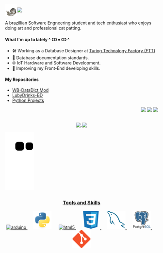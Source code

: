 <div>

<!-- Greeting -->
  <div>  
    <h1> <img width="40" height="40" align="left" src=".github/workflows/Profile-GIFs/space-cat.gif"/>
      <img src="https://readme-typing-svg.herokuapp.com?size=40&vCenter=true&width=311&height=43&lines=Hi%2C+I'm+I%C3%A3h."
    </h1>   
  </div>
  

  
<!-- Bio -->
  <div>
    <p>A brazillian Software Engneering student and tech enthusiast who enjoys doing art and professional cat patting.
    </p>
  </div>
  
<!-- Recent Work -->  
<div>
  <h4 align="left">
    What I'm up to lately ^ ↀ ᴥ ↀ ^
  </h4>
  
  <ul>
    <li>
      🛠️ Working as a Database Designer at
      <a  target="_blank" href="https://www.linkedin.com/company/ftt-unievangelica/">Turing Technology Factory (FTT)</a>
    </li>
    <li>
      📄 Database documentation standards. 
    </li>
    <li>
      🌐 IoT Hardware and Software Development.
    </li>
    <li>
      🎨 Improving my Front-End developing skills.
    </li>
  </ul>
</div>
  
<!-- Repos -->
<div>
  <h4 align="left">
    My Repositories
  </h4>
  
  <ul>
    <li>  
      <a  target="_blank" href="https://github.com/Iah-Uch/WB-DataDict-Mod">WB-DataDict Mod</a>  
    </li>
    <li>  
      <a  target="_blank" href="https://github.com/Iah-Uch/LubyDrinks-BD">LubyDrinks-BD</a>  
    </li>
    <li>
      <a  target="_blank" href="https://github.com/Iah-Uch/Python-Projects">Python Projects</a>
    </li>  
  </ul>
</div>
  
<!-- Social Media -->  
  <div align="right">
    <a href="https://instagram.com/iah.uchoa" target="_blank"><img src="https://img.shields.io/badge/-Instagram-%23E4405F?style=for-the-badge&logo=instagram&logoColor=white" target="_blank"></a>
    <a href="mailto:contatoiuch@gmail.com"><img src="https://img.shields.io/badge/-Gmail-%23333?style=for-the-badge&logo=gmail&logoColor=white" target="_blank"></a>
    <a href="www.linkedin.com/in/iah-uch" target="_blank"><img src="https://img.shields.io/badge/-LinkedIn-%230077B5?style=for-the-badge&logo=linkedin&logoColor=white" target="_blank"></a> 
  </div>

  ##  

<!-- User Stats/ Commit Snake -->  
  <div align="center">
    <a href="https://github.com/Iah-Uch">
    <img width="400rem" align="center"src="https://github-readme-stats.vercel.app/api?username=Iah-Uch&show_icons=true&theme=monokai&hide=prs&include_all_commits=true&count_private=true&hide_border=true&custom_title=My GitHub Stats"/>
    <img width="328rem" align="center" src="https://github-readme-stats.vercel.app/api/top-langs/?username=Iah-Uch&layout=compact&langs_count=3&theme=monokai&hide_border=true"/>
  </div>

  ![Snake animation](https://github.com/Iah-Uch/Iah-Uch/blob/output/github-contribution-grid-snake.svg)

  ## 

 <!-- Known Technologies -->   
  <div align="center">  
    <p>
      <h3 align="top">Tools and Skills</h3>
      <a  href="#" target="_blank" title="Arduino"> <img src="https://cdn.worldvectorlogo.com/logos/arduino-1.svg" alt="arduino" width="60" height="60"/> </a>
      &nbsp;&nbsp;&nbsp;&nbsp;
      <a href="#" target="_blank" title="Python"> <img src="https://raw.githubusercontent.com/devicons/devicon/master/icons/python/python-original.svg" alt="python" width="60" height="60"/></a>
      &nbsp;&nbsp;&nbsp;&nbsp;
      <a href="#" target="_blank" title="HTML5"> <img src="https://user-images.githubusercontent.com/84246094/134066180-d11880e0-f92f-47da-9f70-1b5d7c39934b.png" alt="html5" width="60" height="60"/> </a>
      &nbsp;&nbsp;&nbsp;&nbsp;
      <a  href="#" target="_blank" title="CSS3"> <img src="https://raw.githubusercontent.com/devicons/devicon/master/icons/css3/css3-original.svg" alt="CSS3" width="60" height="60"/> </a>
      &nbsp;&nbsp;&nbsp;&nbsp;
      <a href="#" target="_blank" title="MySQL"> <img src="https://raw.githubusercontent.com/devicons/devicon/master/icons/mysql/mysql-original.svg" alt="MySQL" width="60" height="60"/> </a>
      &nbsp;&nbsp;&nbsp;&nbsp;
      <a  href="#" target="_blank" title="PostgreSQL"> <img src="https://raw.githubusercontent.com/devicons/devicon/master/icons/postgresql/postgresql-original-wordmark.svg" alt="postgresql" width="60" height="60"/> </a>
      &nbsp;&nbsp;&nbsp;&nbsp;
      <a  href="#" target="_blank" title="GIT"> <img src="https://raw.githubusercontent.com/devicons/devicon/master/icons/git/git-original.svg" alt="git" width="60" height="60"/> </a>
    </p>

  </div>
  
</div>
